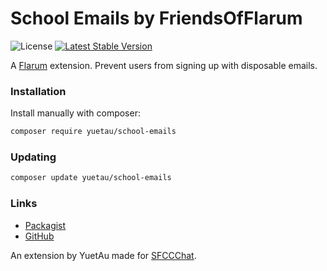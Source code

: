 # School Emails by FriendsOfFlarum

![License](https://img.shields.io/badge/license-MIT-blue.svg) [![Latest Stable Version](https://img.shields.io/packagist/v/fof/disposable-emails.svg)](https://packagist.org/packages/fof/disposable-emails)

A [Flarum](http://flarum.org) extension. Prevent users from signing up with disposable emails.

### Installation

Install manually with composer:

```sh
composer require yuetau/school-emails
```

### Updating

```sh
composer update yuetau/school-emails
```

### Links

- [Packagist](https://packagist.org/packages/fof/disposable-emails)
- [GitHub](https://github.com/FriendsOfFlarum/disposable-emails)

An extension by YuetAu made for [SFCCChat](https://sfcc.chat/).

